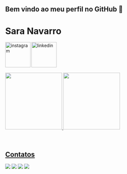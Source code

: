 
## Bem vindo ao meu perfil no GitHub 👋

<div dsplay="inline-block">
 <h1 align="left">Sara Navarro</h1>
 <a href="https://www.instagram.com/msara.n/">
    <img align="left" width="80px" src="https://i.ibb.co/qkGSp1D/instagram.png" alt="instagram" style="vertical-align:top;">
  </a> 
  <a href="https://www.linkedin.com/in/sara-navarro-89b445198/">
    <img width="80px" src="https://i.ibb.co/RyZx12b/linkedin.png" alt="linkedin" style="vertical-align:top;">
  </a>
</div>


</br>
<div>
<a href="https://github.com/saranavarros">
<img height="180em" src="https://github-readme-stats.vercel.app/api/top-langs/?username=saranavarros&layout=compact&langs_count=7&theme=dracula"/>
<img height="180em" src="https://github-readme-stats.vercel.app/api?username=saranavarros&show_icons=true&theme=dracula&include_all_commits=true&count_private=true"/>
</div>

</br>
</br>


<div>
<h2 align="left">Contatos</h2>
<a href="https://www.instagram.com/msara.n/" target="_blank"><img src="https://img.shields.io/badge/-Instagram-%23E4405F?style=for-the-badge&logo=instagram&logoColor=white" target="_blank"></a>
<a href="https://www.twitch.tv/sarenha" target="_blank"><img src="https://img.shields.io/badge/Twitch-9146FF?style=for-the-badge&logo=twitch&logoColor=white" target="_blank"></a>
<a href = "maria.navarro@icomp.ufam.edu.br"><img src="https://img.shields.io/badge/Gmail-D14836?style=for-the-badge&logo=gmail&logoColor=white" target="_blank"></a>
<a href="https://www.linkedin.com/in/sara-navarro-89b445198/" target="_blank"><img src="https://img.shields.io/badge/-LinkedIn-%230077B5?style=for-the-badge&logo=linkedin&logoColor=white" target="_blank"></a>   
</div>
